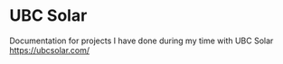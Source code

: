 # UBC Solar
Documentation for projects I have done during my time with UBC Solar
https://ubcsolar.com/
